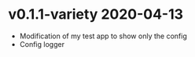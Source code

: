 # v0.1.1-variety 2020-04-13

- Modification of my test app to show only the config
- Config logger

